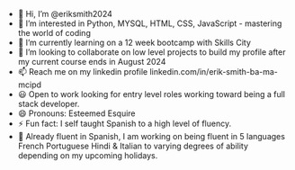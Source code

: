 - 👋 Hi, I’m @eriksmith2024
- 👀 I’m interested in Python, MYSQL, HTML, CSS, JavaScript - mastering the world of coding
- 🌱 I’m currently learning on a 12 week bootcamp with Skills City
- 💞️ I’m looking to collaborate on low level projects to build my profile after my current course ends in August 2024
- 📫 Reach me on my linkedin profile linkedin.com/in/erik-smith-ba-ma-mcipd
- 😃 Open to work looking for entry level roles working toward being a full stack developer. 
- 😄 Pronouns: Esteemed Esquire
- ⚡ Fun fact: I self taught Spanish to a high level of fluency.
- 🎯 Already fluent in Spanish, I am working on being fluent in 5 languages French Portuguese Hindi & Italian to varying degrees of ability depending on my upcoming holidays.  


